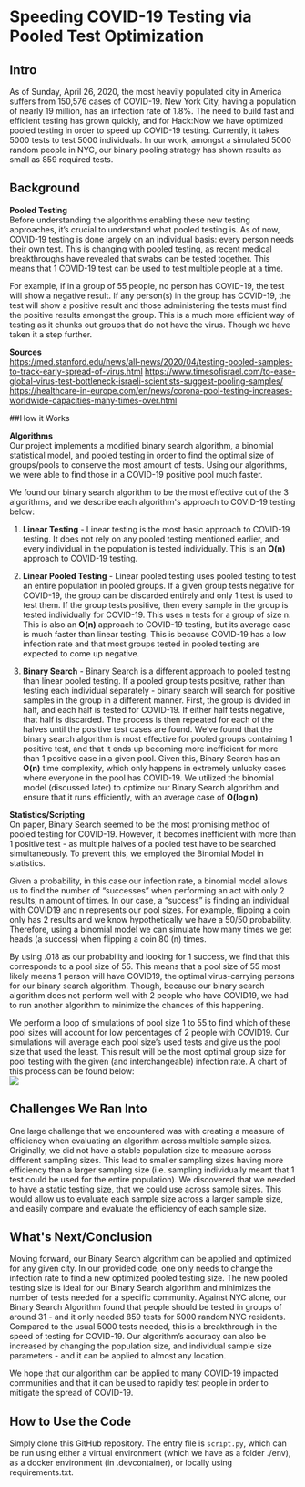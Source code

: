 # Speeding COVID-19 Testing via Pooled Test Optimization  

## Intro
As of Sunday, April 26, 2020, the most heavily populated city in America suffers from 150,576 cases of COVID-19. New York City, having a population of nearly 19 million, has an infection rate of 1.8%. The need to build fast and efficient testing has grown quickly, and for Hack:Now we have optimized pooled testing in order to speed up COVID-19 testing. Currently, it takes 5000 tests to test 5000 individuals. In our work, amongst a simulated 5000 random people in NYC, our binary pooling strategy has shown results as small as 859 required tests.

## Background
**Pooled Testing**  
Before understanding the algorithms enabling these new testing approaches, it’s crucial to understand what pooled testing is. As of now, COVID-19 testing is done largely on an individual basis: every person needs their own test. This is changing with pooled testing, as recent medical breakthroughs have revealed that swabs can be tested together. This means that 1 COVID-19 test can be used to test multiple people at a time.

For example, if in a group of 55 people, no person has COVID-19, the test will show a negative result. If any person(s) in the group has COVID-19, the test will show a positive result and those administering the tests must find the positive results amongst the group. This is a much more efficient way of testing as it chunks out groups that do not have the virus. Though we have taken it a step further.

**Sources**  
https://med.stanford.edu/news/all-news/2020/04/testing-pooled-samples-to-track-early-spread-of-virus.html
https://www.timesofisrael.com/to-ease-global-virus-test-bottleneck-israeli-scientists-suggest-pooling-samples/
https://healthcare-in-europe.com/en/news/corona-pool-testing-increases-worldwide-capacities-many-times-over.html

##How it Works

**Algorithms**  
Our project implements a modified binary search algorithm, a binomial statistical model, and pooled testing in order to find the optimal size of groups/pools to conserve the most amount of tests. Using our algorithms, we were able to find those in a COVID-19 positive pool much faster.

We found our binary search algorithm to be the most effective out of the 3 algorithms, and we describe each algorithm's approach to COVID-19 testing below:

1. **Linear Testing** - Linear testing is the most basic approach to COVID-19 testing. It does not rely on any pooled testing mentioned earlier, and every individual in the population is tested individually. This is an **O(n)** approach to COVID-19 testing.

2.  **Linear Pooled Testing** - Linear pooled testing uses pooled testing to test an entire population in pooled groups. If a given group tests negative for COVID-19, the group can be discarded entirely and only 1 test is used to test them. If the group tests positive, then every sample in the group is tested individually for COVID-19. This uses n tests for a group of size n. This is also an **O(n)** approach to COVID-19 testing, but its average case is much faster than linear testing. This is because COVID-19 has a low infection rate and that most groups tested in pooled testing are expected to come up negative.

3. **Binary Search** - Binary Search is a different approach to pooled testing than linear pooled testing. If a pooled group tests positive, rather than testing each individual separately - binary search will search for positive samples in the group in a different manner. First, the group is divided in half, and each half is tested for COVID-19. If either half tests negative, that half is discarded. The process is then repeated for each of the halves until the positive test cases are found. We’ve found that the binary search algorithm is most effective for pooled groups containing 1 positive test, and that it ends up becoming more inefficient for more than 1 positive case in a given pool. Given this, Binary Search has an **O(n)** time complexity, which only happens in extremely unlucky cases where everyone in the pool has COVID-19. We utilized the binomial model (discussed later) to optimize our Binary Search algorithm and ensure that it runs efficiently, with an average case of **O(log n)**.

**Statistics/Scripting**  
On paper, Binary Search seemed to be the most promising method of pooled testing for COVID-19. However, it becomes inefficient with more than 1 positive test - as multiple halves of a pooled test have to be searched simultaneously. To prevent this, we employed the Binomial Model in statistics.

Given a probability, in this case our infection rate, a binomial model allows us to find the number of “successes” when performing an act with only 2 results, n amount of times. In our case, a “success” is finding an individual with COVID19 and n represents our pool sizes. For example, flipping a coin only has 2 results and we know hypothetically we have a 50/50 probability. Therefore, using a binomial model we can simulate how many times we get heads (a success) when flipping a coin 80 (n) times. 

By using .018 as our probability and looking for 1 success, we find that this corresponds to a pool size of 55. This means that a pool size of 55 most likely means 1 person will have COVID19, the optimal virus-carrying persons for our binary search algorithm. Though, because our binary search algorithm does not perform well with 2 people who have COVID19, we had to run another algorithm to minimize the chances of this happening. 

We perform a loop of simulations of pool size 1 to 55 to find which of these pool sizes will account for low percentages of 2 people with COVID19. Our simulations will average each pool size’s used tests and give us the pool size that used the least. This result will be the most optimal group size for pool testing with the given (and interchangeable) infection rate. A chart of this process can be found below:  
![](https://challengepost-s3-challengepost.netdna-ssl.com/photos/production/software_photos/001/058/016/datas/original.PNG)

## Challenges We Ran Into
One large challenge that we encountered was with creating a measure of efficiency when evaluating an algorithm across multiple sample sizes. Originally, we did not have a stable population size to measure across different sampling sizes. This lead to smaller sampling sizes having more efficiency than a larger sampling size (i.e. sampling individually meant that 1 test could be used for the entire population). We discovered that we needed to have a static testing size, that we could use across sample sizes. This would allow us to evaluate each sample size across a larger sample size, and easily compare and evaluate the efficiency of each sample size.

## What's Next/Conclusion
Moving forward, our Binary Search algorithm can be applied and optimized for any given city. In our provided code, one only needs to change the infection rate to find a new optimized pooled testing size. The new pooled testing size is ideal for our Binary Search algorithm and minimizes the number of tests needed for a specific community. Against NYC alone, our Binary Search Algorithm found that people should be tested in groups of around 31 - and it only needed 859 tests for 5000 random NYC residents. Compared to the usual 5000 tests needed, this is a breakthrough in the speed of testing for COVID-19. Our algorithm’s accuracy can also be increased by changing the population size, and individual sample size parameters - and it can be applied to almost any location.

We hope that our algorithm can be applied to many COVID-19 impacted communities and that it can be used to rapidly test people in order to mitigate the spread of COVID-19.

## How to Use the Code
Simply clone  this GitHub repository. The entry file is `script.py`, which can be run using either a virtual environment (which we have as a folder ./env), as a docker environment (in .devcontainer), or locally using requirements.txt.
